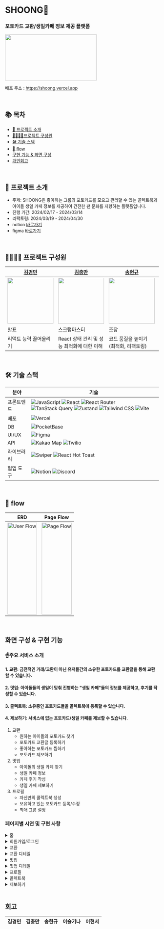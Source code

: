 # SHOONG🚀
### 포토카드 교환/생일카페 정보 제공 플랫폼  
<img src="https://github.com/FRONTENDSCHOOL8/shoong/assets/103557910/8e4e4ddd-1f85-4967-9072-f341eb465bc0" width="300px" height="150px" />

배포 주소 : https://shoong.vercel.app

<br />

## 📚 목차
- [👀 프로젝트 소개](#프로젝트-소개)
- [👨‍👩‍👧‍👦프로젝트 구성원](#프로젝트-구성원)
- [🛠 기술 스택](#기술-스택)
- [🔀 flow](#flow)
- [구현 기능 & 화면 구성](#구현-기능--화면-구성)
- [개인회고](#개인회고)

<br />

## 👀 프로젝트 소개
<a name="프로젝트-소개"></a>
- 주제: SHOONG은 좋아하는 그룹의 포토카드를 모으고 관리할 수 있는 콜렉트북과 아이돌 생일 카페 정보를 제공하여 건전한 팬 문화를 지향하는 플랫폼입니다.
- 진행 기간: 2024/02/17 - 2024/03/14
- 리팩토링: 2024/03/19 - 2024/04/30
- notion [바로가기](https://www.notion.so/3-Hook-1982ce8ee5cb4442b9804a187fa11221?pvs=4)
- figma [바로가기](https://www.figma.com/file/S1cdmuXvrpZECUEdaO7OJD/SHOONG?type=design&node-id=7194%3A1527&mode=design&t=EINQ54Awfbm5u9fD-1)

<br />

## 👨‍👩‍👧‍👦 프로젝트 구성원
|  [김경민](https://github.com/highballplz) | [김충만](https://github.com/fullkeem)   | [송현규](https://github.com/song0331) |  [이슬기나](https://github.com/roben31380)  | [이현서](https://github.com/pistapixie) |
|----------|--------------------|-------------------|------------|------------|
|<img src="https://github.com/FRONTENDSCHOOL8/shoong/assets/103557910/71eeacde-4474-4f26-9a70-2b7009154f3a" alt="" width="150px" height="150px">|<img src="https://github.com/FRONTENDSCHOOL8/shoong/assets/103557910/c0a686a6-2eac-44c3-82b1-16674ee18d14" alt="" width="150px" height="150px"> |<img src="https://github.com/FRONTENDSCHOOL8/shoong/assets/103557910/9096245a-7643-45f3-af16-45bad5fd0cb1" alt="" width="150px" height="150px"> |<img src="https://github.com/FRONTENDSCHOOL8/shoong/assets/103557910/fb809caf-8007-414a-abb3-9feffd04f312" alt="" width="150px" height="150px"> |<img src="https://github.com/FRONTENDSCHOOL8/shoong/assets/103557910/6908d5e1-ad19-47ca-84ba-9ad7e6be2803" alt="" width="150px" height="150px"> |
| 발표 |스크럼마스터 | 조장 | 기록 | 디자인 |
|리액트 능력 끌어올리기 | React 상태 관리 및 성능 최적화에 대한 이해 | 코드 품질을 높이기 (최적화, 리팩토링) | 클린하게 리액트다운 작업을 하기 | 컴포넌트 중심 설계에 익숙해지기 |

<br />

## 🛠 기술 스택
<a name="기술-스택"></a>

| 분야        | 기술                                                                                                                                                                |
|-----------|----------------------------------------------------------------------------------------------------------------------------------------------------------------------|
| 프론트엔드   | ![JavaScript](https://img.shields.io/badge/JavaScript-F7DF1E?style=flat-square&logo=javascript&logoColor=black) ![React](https://img.shields.io/badge/React-61DAFB?style=flat-square&logo=react&logoColor=black) ![React Router](https://img.shields.io/badge/React_Router-CA4245?style=flat-square&logo=react-router&logoColor=white) ![TanStack Query](https://img.shields.io/badge/TanStack_Query-FF4154?style=flat-square&logo=tanstack&logoColor=white) ![Zustand](https://img.shields.io/badge/Zustand-764ABC?style=flat-square&logo=zustand&logoColor=white) ![Tailwind CSS](https://img.shields.io/badge/Tailwind_CSS-38B2AC?style=flat-square&logo=tailwind-css&logoColor=white) ![Vite](https://img.shields.io/badge/Vite-B73BFE?style=flat-square&logo=vite&logoColor=FFD62E) |
| 배포        | ![Vercel](https://img.shields.io/badge/Vercel-000000?style=flat-square&logo=vercel&logoColor=white)                                            |
| DB       | ![PocketBase](https://img.shields.io/badge/PocketBase-FF6B6B?style=flat-square&logo=pocketbase&logoColor=white)                                |
| UI/UX     | ![Figma](https://img.shields.io/badge/Figma-F24E1E?style=flat-square&logo=figma&logoColor=white)                                                                              |
| API        | ![Kakao Map](https://img.shields.io/badge/Kakao_Map-FFCD00?style=flat-square&logo=kakao&logoColor=black) ![Twilio](https://img.shields.io/badge/Twilio-F22F46?style=flat-square&logo=twilio&logoColor=white)                             |
| 라이브러리    | ![Swiper](https://img.shields.io/badge/Swiper-6332F6?style=flat-square&logo=swiper&logoColor=white)  ![React Hot Toast](https://img.shields.io/badge/React_Hot_Toast-58A6FF?style=flat-square&logo=react-hot-toast&logoColor=white)                                                                    |
| 협업 도구     | ![Notion](https://img.shields.io/badge/Notion-000000?style=flat-square&logo=notion&logoColor=white) ![Discord](https://img.shields.io/badge/Discord-5865F2?style=flat-square&logo=discord&logoColor=white)           |

<br />

## 🔀 flow
<a name="flow"></a>

| ERD | Page Flow |
|-----------|-----------|
| <img src="https://github.com/FRONTENDSCHOOL8/shoong/assets/103557910/331b4860-207f-40d1-aa7d-9819129abe8e" alt="User Flow" height="300px" width="100%"> | <img src="https://github.com/FRONTENDSCHOOL8/shoong/assets/103557910/ef2a4467-978f-4dc9-a003-0a7ab2fc9a69" alt="Page Flow" height="300px" width="100%"> |

<br />

## 화면 구성 & 구현 기능

### ☝️주요 서비스 소개

#### 1. 교환: 금전적인 거래/교환이 아닌 유저들간의 소유한 포토카드를 교환글을 통해 교환할 수 있습니다.
#### 2. 밋업: 아이돌들의 생일이 맞춰 진횅하는 "생일 카페"들의 정보를 제공하고, 후기를 작성할 수 있습니다.
#### 3. 콜렉트북: 소유중인 포토카드들을 콜렉트북에 등록할 수 있습니다.
#### 4. 제보하기: 서비스에 없는 포토카드/생일 카페를 제보할 수 있습니다.

1. 교환
   - 원하는 아이돌의 포토카드 찾기
   - 포토카드 교환글 등록하기
   - 좋아하는 포토카드 찜하기
   - 포토카드 제보하기
2. 밋업
   - 아이돌의 생일 카페 찾기
   - 생일 카페 정보
   - 카페 후기 작성
   - 생일 카페 제보하기
3. 프로필
   - 자신만의 콜렉트북 생성
   - 보유하고 있는 포토카드 등록/수정
   - 최애 그룹 설정

### 페이지별 시연 및 구현 사항

<details>
  <summary>홈</summary>

  <br />
  
![홈](https://github.com/FRONTENDSCHOOL8/shoong/assets/103557910/1ac4d860-5ccc-4bf5-a8ad-4ac8f8c406c7)

- 업데이트된 포토카드/생일 카페를 캐러셀을 통해 보여줍니다.
- 최신/ 찜 많은 순으로 포토카드를 확인 할 수 있습니다.
- 좋아하는 포토카드를 찜할 수 있습니다.
- 오른쪽 하단의 아이콘을 눌러 찜 목록으로 이동할 수 있습니다.

</details>

<details>
  <summary>회원가입/로그인</summary>
   
<br />

  | 회원가입 | 로그인 |
  | ----------- | ------ |
  | ![회원가입](https://github.com/FRONTENDSCHOOL8/shoong/assets/103557910/fd765ce3-0a05-4aba-9214-00723510475f) | ![로그인](https://github.com/FRONTENDSCHOOL8/shoong/assets/103557910/9bd93378-346a-4b59-a594-9fcb0fc883d4) |
  | - 이메일 중복 검사 및 인증번호를 전송합니다. <br /> - 원활한 서비스 이용을 위한 정보들을 수집합니다.  | - 가입한 이메일과 비밀번호를 통해 로그인할 수 있습니다. |

</details>

<details>
  <summary>교환</summary>
  
![교환](https://github.com/FRONTENDSCHOOL8/shoong/assets/103557910/5452590e-de11-4972-8fd5-b9c42b0b8131)

- 이름/포카명 검색 기능 구현 [이슬기나]
- 그룹별 포토카드 tab 구현 [송현규]
- 최신/찜 높은 순, 낮은 순 필러팅 구현 [송현규]
- pagination 구현 [송현규]

</details>

<details>
  <summary>교환 디테일</summary>

![교환 디테일](https://github.com/FRONTENDSCHOOL8/shoong/assets/103557910/db89ab35-7b8c-4c0f-a162-2489d8ed0b22)

- 포토카드 id로 포토카드 데이터 렌더링 [김충만]
- 교환글 CRUD 구현 [김충만]
- 교환글 작성 시 비속어 필터링 구현 [김충만]

</details>

<details>
  <summary>밋업</summary>

![밋업](https://github.com/FRONTENDSCHOOL8/shoong/assets/103557910/fea75cf2-9234-4690-8772-2539d45171fb)

- Kakao map api 기반 라이브러리를 사용 [김충만]
- 밋업 데이터 렌더링 [김충만]
- 마커와 셍일 카페 리스트 연결 [김충만]
  
</details>

<details>
  <summary>밋업 디테일</summary>

![밋업 디테일](https://github.com/FRONTENDSCHOOL8/shoong/assets/103557910/7810c68b-3029-4809-8841-253c63408b59)

- 밋업 id로 밋업 데이터 렌더링 [송현규]
- swiper 라이브러리를 사용해 슬라이드 구현 [이슬기나]
- kakao map api를 이용해 정적 지도 구현 [김충만]
- 댓글 작성 기능 구현 [이슬기나]
  
</details>

<details>
  <summary>프로필</summary>

![프로필](https://github.com/FRONTENDSCHOOL8/shoong/assets/103557910/a8936bd6-cbac-4b42-990d-b7bb5e543dd1)

![최애 그룹](https://github.com/FRONTENDSCHOOL8/shoong/assets/103557910/0cc552e4-3eb5-4043-8c1c-beae047b6e6c)

- 나의 최애 그룹 설정하기 [송현규]
- 유저의 콜렉트북 데이터 렌더링 [송현규]
  
</details>

<details>
  <summary>콜렉트북</summary>

  ![컬랙트북 생성](https://github.com/FRONTENDSCHOOL8/shoong/assets/103557910/4dfe34cc-d463-4212-a231-6d48e3edb83e)

![포카 드볼](https://github.com/FRONTENDSCHOOL8/shoong/assets/103557910/cd51b78d-d0e6-433a-8947-0564efb9e1d2)

- 나만의 콜렉트북 추 [송현규]
- 콜렉트북에 해당되는 그룹의 포토카드 보유/미보유 상태 구현 [송현규]
- rc-progress 라이브러리를 이용해 보유 중인 포토카드 수량 시각적 효과 구현 [송현규]
  
</details>

<details>
  <summary>제보하기</summary>

![포토카드 제보](https://github.com/FRONTENDSCHOOL8/shoong/assets/103557910/f7074aa7-46b1-4f33-b3f1-2d67f6bdb502)

![밋업 제보](https://github.com/FRONTENDSCHOOL8/shoong/assets/103557910/03af0eb4-27fb-4736-b97d-421c853dd443)

- 

</details>


<br />

## 회고

| 김경민 | 김충만 | 송현규 | 이슬기나 | 이현서 |
| ----- | ----- | ---- | ----- | ------|

